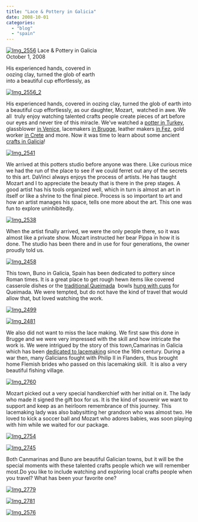 ```yaml
---
title: "Lace & Pottery in Galicia"
date: 2008-10-01
categories: 
  - "blog"
  - "spain"
---
```


 [![Img_2556](http://soultravelers3new.local/images/2008/10/01/img_2556.jpg "Img_2556")](https://pub-ac94b3f306b24c0dba4238943c97f2e1.r2.dev/photos/uncategorized/2008/10/01/img_2556.jpg) Lace & Pottery in Galicia  
October 1, 2008

His experienced hands, covered in  
oozing clay, turned the glob of earth  
into a beautiful cup effortlessly, as

<!--more-->

[![Img_2556_2](http://soultravelers3new.local/images/2008/10/01/img_2556_2.jpg "Img_2556_2")](https://pub-ac94b3f306b24c0dba4238943c97f2e1.r2.dev/photos/uncategorized/2008/10/01/img_2556_2.jpg)

His experienced hands, covered in oozing clay, turned the glob of earth into a beautiful cup effortlessly, as our daughter, Mozart,  watched in awe. We all  truly enjoy watching talented crafts people create pieces of art before our eyes and never tire of this miracle. We've watched a [potter in Turkey](http://www.youtube.com/watch?v=u--oJOfTs2Q), glassblower [in Venice](http://soultravelers3new.local/2007/05/murano-glass-bl.html#more), lacemakers [in Brugge](http://soultravelers3new.local/2006/09/folk-lace-museu.html#more), leather makers [in Fez](http://soultravelers3new.local/2007/03/the-tannery.html#more), gold worker [in Crete](http://soultravelers3new.local/2007/06/byzantine-art.html) and more. Now it was time to learn about some ancient [crafts in Galicia](http://www.nachs.info/regions/galicia.htm)!

[![Img_2541](http://soultravelers3new.local/images/2008/10/01/img_2541.jpg "Img_2541")](https://pub-ac94b3f306b24c0dba4238943c97f2e1.r2.dev/photos/uncategorized/2008/10/01/img_2541.jpg)

We arrived at this potters studio before anyone was there. Like curious mice we had the run of the place to see if we could ferret out any of the secrets to this art. DaVinci always enjoys the process of artists. He has taught Mozart and I to appreciate the beauty that is there in the prep stages. A good artist has his tools organized well, which in turn is almost an art in itself or like a shrine to the final piece. Process is so important to art and how an artist manages his space, tells one more about the art. This one was fun to explore uninhibitedly.

[![Img_2538](https://pub-ac94b3f306b24c0dba4238943c97f2e1.r2.dev/img_2538.jpg "Img_2538")](https://pub-ac94b3f306b24c0dba4238943c97f2e1.r2.dev/photos/uncategorized/2008/10/01/img_2538.jpg)

When the artist finally arrived, we were the only people there, so it was almost like a private show. Mozart instructed her bear Pippa in how it is done. The studio has been there and in use for four generations, the owner proudly told us.

[![Img_2458](http://soultravelers3new.local/images/2008/10/01/img_2458.jpg "Img_2458")](https://pub-ac94b3f306b24c0dba4238943c97f2e1.r2.dev/photos/uncategorized/2008/10/01/img_2458.jpg)

This town, Buno in Galicia, Spain has been dedicated to pottery since Roman times. It is a great place to get rough hewn items like covered casserole dishes or the [traditional Queimada](http://en.wikipedia.org/wiki/Queimada)  bowls [hung with cups](http://query.nytimes.com/gst/fullpage.html?res=940DE3DC1E38F937A2575BC0A96E948260&sec=&spon=&pagewanted=all) for Queimada. We were tempted, but do not have the kind of travel that would allow that, but loved watching the work.

[![Img_2499](http://soultravelers3new.local/images/2008/10/01/img_2499.jpg "Img_2499")](https://pub-ac94b3f306b24c0dba4238943c97f2e1.r2.dev/photos/uncategorized/2008/10/01/img_2499.jpg)

[![Img_2481](https://pub-ac94b3f306b24c0dba4238943c97f2e1.r2.dev/img_2481.jpg "Img_2481")](https://pub-ac94b3f306b24c0dba4238943c97f2e1.r2.dev/photos/uncategorized/2008/10/01/img_2481.jpg)

  
  

We also did not want to miss the lace making. We first saw this done in Brugge and we were very impressed with the skill and how intricate the work is. We were intrigued by the story of this town,Camarinas in Galicia which has been [dedicated to lacemaking](http://lace.lacefairy.com/International/BPspain.html) since the 16th century. During a war then, many Galicians fought with Philip II in Flanders, thus brought home Flemish brides who passed on this lacemaking skill.  It is also a very beautiful fishing village.

[![Img_2760](http://soultravelers3new.local/images/2008/10/01/img_2760.jpg "Img_2760")](https://pub-ac94b3f306b24c0dba4238943c97f2e1.r2.dev/photos/uncategorized/2008/10/01/img_2760.jpg)

Mozart picked out a very special handkerchief with her initial on it. The lady who made it signed the gift box for us. It is the kind of souvenir we want to support and keep as an heirloom remembrance of this journey. This lacemaking lady was also babysitting her grandson who was almost two. He loved to kick a soccer ball and Mozart who adores babies, was soon playing with him while we waited for our package.

[![Img_2754](http://soultravelers3new.local/images/2008/10/01/img_2754.jpg "Img_2754")](https://pub-ac94b3f306b24c0dba4238943c97f2e1.r2.dev/photos/uncategorized/2008/10/01/img_2754.jpg)

[![Img_2745](http://soultravelers3new.local/images/2008/10/01/img_2745.jpg "Img_2745")](https://pub-ac94b3f306b24c0dba4238943c97f2e1.r2.dev/photos/uncategorized/2008/10/01/img_2745.jpg)

  

Both Canmarinas and Buno are beautiful Galician towns, but it will be the special moments with these talented crafts people which we will remember most.Do you like to include watching and exploring local crafts people when you travel? What has been your favorite one?

[![Img_2779](https://pub-ac94b3f306b24c0dba4238943c97f2e1.r2.dev/img_2779.jpg "Img_2779")](https://pub-ac94b3f306b24c0dba4238943c97f2e1.r2.dev/photos/uncategorized/2008/10/01/img_2779.jpg)

[![Img_2781](http://soultravelers3new.local/images/2008/10/01/img_2781.jpg "Img_2781")](https://pub-ac94b3f306b24c0dba4238943c97f2e1.r2.dev/photos/uncategorized/2008/10/01/img_2781.jpg)

[![Img_2576](http://soultravelers3new.local/images/2008/10/01/img_2576.jpg "Img_2576")](https://pub-ac94b3f306b24c0dba4238943c97f2e1.r2.dev/photos/uncategorized/2008/10/01/img_2576.jpg)

